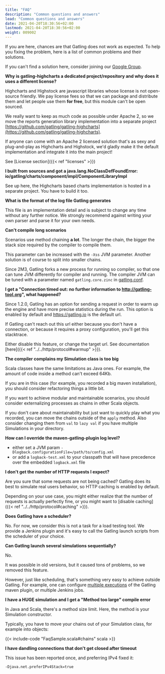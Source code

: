 ```yaml
---
title: "FAQ"
description: "Common questions and answers"
lead: "Common questions and answers"
date: 2021-04-20T18:30:56+02:00
lastmod: 2021-04-20T18:30:56+02:00
weight: 009002
---
```


If you are here, chances are that Gatling does not work as expected.
To help you fixing the problem, here is a list of common problems and their solutions.

If you can't find a solution here, consider joining our [Google Group](https://groups.google.com/forum/#!forum/gatling).

**Why is gatling-highcharts a dedicated project/repository and why does it uses a different license?**

Highcharts and Highstock are javascript libraries whose license is not open-source friendly.
We pay license fees so that we can package and distribute them and let people use them **for free**, but this module can't be open sourced.

We really want to keep as much code as possible under Apache 2, so we move the reports generation library implementation into a separate project [https://github.com/gatling/gatling-highcharts](https://github.com/gatling/gatling-highcharts).

If anyone can come with an Apache 2 licensed solution that's as sexy and plug-and-play as Highcharts and Highstock, we'd gladly make it the default implementation and integrate it into the main project!

See [License section]({{< ref "licenses" >}})

**I built from sources and got a java.lang.NoClassDefFoundError: io/gatling/charts/component/impl/ComponentLibraryImpl**

See up here, the Highcharts based charts implementation is hosted in a separate project.
You have to build it too.

**What is the format of the log file Gatling generates**

This file is an implementation detail and is subject to change any time without any further notice.
We strongly recommend against writing your own parser and parse it for your own needs.

**Can't compile long scenarios**

Scenarios use method chaining **a lot**.
The longer the chain, the bigger the stack size required by the compiler to compile them.

This parameter can be increased with the `-Xss` JVM parameter.
Another solution is of course to split into smaller chains.

Since 2M3, Gatling forks a new process for running so compiler, so that one can tune JVM differently for compiler and running.
The compiler JVM can be tuned with a parameter named `gatling.core.zinc` in [gatling.conf](https://github.com/gatling/gatling/blob/main/gatling-core/src/main/resources/gatling-defaults.conf#49).

**I get a "Connection timed out: no further information to http://gatling-tool.org", what happened?**

Since 1.2.0, Gatling has an option for sending a request in order to warm up the engine and have more precise statistics during the run.
This option is enabled by default and https://gatling.io is the default url.

If Gatling can't reach out this url either because you don't have a connection, or because it requires a proxy configuration, you'll get this stacktrace.

Either disable this feature, or change the target url. See documentation [here]({{< ref "../../http/protocol#warmup" >}}).

**The compiler complains my Simulation class is too big**

Scala classes have the same limitations as Java ones.
For example, the amount of code inside a method can't exceed 64Kb.

If you are in this case (for example, you recorded a big maven installation), you should consider refactoring things a little bit.

If you want to achieve modular and maintainable scenarios, you should consider externalizing processes as chains in other Scala objects.

If you don't care about maintainability but just want to quickly play what you recorded, you can move the chains outside of the `apply` method.
Also consider changing them from `val` to `lazy val` if you have multiple Simulations in your directory.

**How can I override the maven-gatling-plugin log level?**

* either set a JVM param `-Dlogback.configurationFile=/path/to/config.xml`
* or add a `logback-test.xml` to your classpath that will have precedence over the embedded `logback.xml` file

**I don't get the number of HTTP requests I expect?**

Are you sure that some requests are not being cached?
Gatling does its best to simulate real users behavior, so HTTP caching is enabled by default.

Depending on your use case, you might either realize that the number of requests is actually perfectly fine, or you might want to [disable caching]({{< ref "../../http/protocol#caching" >}}).

**Does Gatling have a scheduler?**

No.
For now, we consider this is not a task for a load testing tool.
We provide a Jenkins plugin and it's easy to call the Gatling launch scripts from the scheduler of your choice.

**Can Gatling launch several simulations sequentially?**

No.

It was possible in old versions, but it caused tons of problems, so we removed this feature.

However, just like scheduling, that's something very easy to achieve outside Gatling. For example, one can configure [multiple executions](http://maven.apache.org/guides/mini/guide-default-execution-ids.html) of the Gatling maven plugin, or multiple Jenkins jobs.

**I have a HUGE simulation and I get a "Method too large" compile error**

In Java and Scala, there's a method size limit. Here, the method is your Simulation constructor.

Typically, you have to move your chains out of your Simulation class, for example into objects:

{{< include-code "FaqSample.scala#chains" scala >}}

**I have dandling connections that don't get closed after timeout**

This issue has been reported once, and preferring IPv4 fixed it:

```shell
-Djava.net.preferIPv4Stack=true
```
